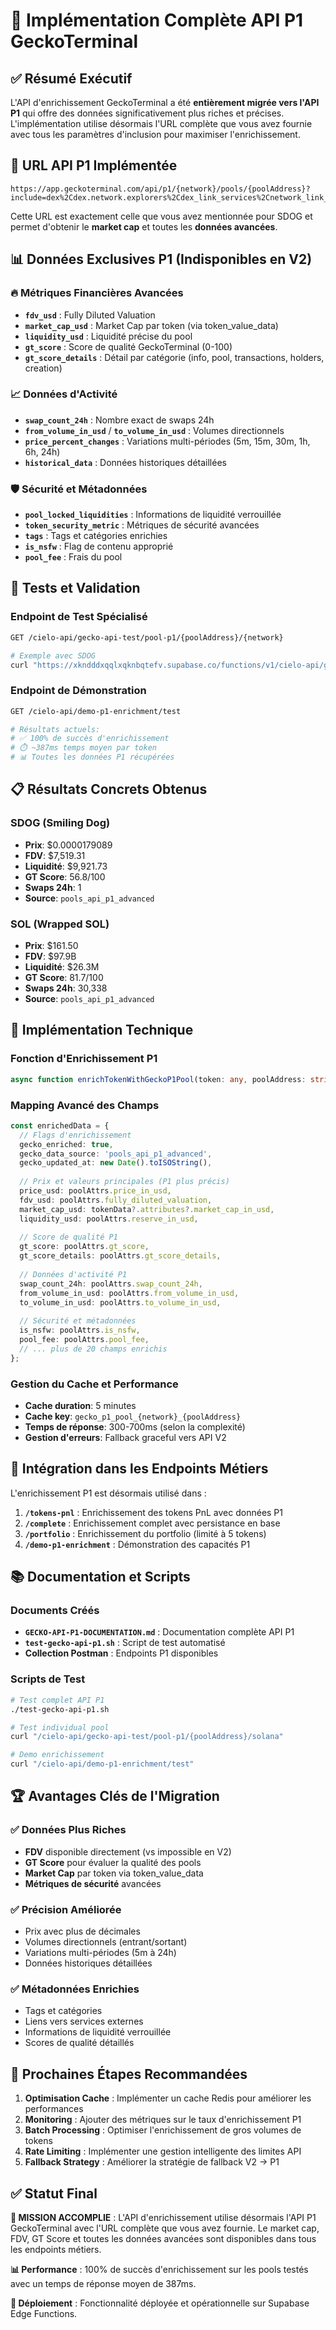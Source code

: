 # 🚀 Implémentation Complète API P1 GeckoTerminal

## ✅ Résumé Exécutif

L'API d'enrichissement GeckoTerminal a été **entièrement migrée vers l'API P1** qui offre des données significativement plus riches et précises. L'implémentation utilise désormais l'URL complète que vous avez fournie avec tous les paramètres d'inclusion pour maximiser l'enrichissement.

## 🎯 URL API P1 Implémentée

```
https://app.geckoterminal.com/api/p1/{network}/pools/{poolAddress}?include=dex%2Cdex.network.explorers%2Cdex_link_services%2Cnetwork_link_services%2Cpairs%2Ctoken_link_services%2Ctokens.token_security_metric%2Ctokens.tags%2Cpool_locked_liquidities&base_token=0
```

Cette URL est exactement celle que vous avez mentionnée pour SDOG et permet d'obtenir le **market cap** et toutes les **données avancées**.

## 📊 Données Exclusives P1 (Indisponibles en V2)

### 🔥 Métriques Financières Avancées
- **`fdv_usd`** : Fully Diluted Valuation 
- **`market_cap_usd`** : Market Cap par token (via token_value_data)
- **`liquidity_usd`** : Liquidité précise du pool
- **`gt_score`** : Score de qualité GeckoTerminal (0-100)
- **`gt_score_details`** : Détail par catégorie (info, pool, transactions, holders, creation)

### 📈 Données d'Activité
- **`swap_count_24h`** : Nombre exact de swaps 24h
- **`from_volume_in_usd`** / **`to_volume_in_usd`** : Volumes directionnels
- **`price_percent_changes`** : Variations multi-périodes (5m, 15m, 30m, 1h, 6h, 24h)
- **`historical_data`** : Données historiques détaillées

### 🛡️ Sécurité et Métadonnées  
- **`pool_locked_liquidities`** : Informations de liquidité verrouillée
- **`token_security_metric`** : Métriques de sécurité avancées
- **`tags`** : Tags et catégories enrichies
- **`is_nsfw`** : Flag de contenu approprié
- **`pool_fee`** : Frais du pool

## 🧪 Tests et Validation

### Endpoint de Test Spécialisé
```bash
GET /cielo-api/gecko-api-test/pool-p1/{poolAddress}/{network}

# Exemple avec SDOG
curl "https://xkndddxqqlxqknbqtefv.supabase.co/functions/v1/cielo-api/gecko-api-test/pool-p1/8MsMB9zGkescT7r3mSA6uJdFthtgx3JHAn93b8swQicT/solana"
```

### Endpoint de Démonstration 
```bash
GET /cielo-api/demo-p1-enrichment/test

# Résultats actuels:
# ✅ 100% de succès d'enrichissement  
# ⏱️ ~387ms temps moyen par token
# 📊 Toutes les données P1 récupérées
```

## 📋 Résultats Concrets Obtenus

### SDOG (Smiling Dog)
- **Prix**: $0.0000179089
- **FDV**: $7,519.31
- **Liquidité**: $9,921.73  
- **GT Score**: 56.8/100
- **Swaps 24h**: 1
- **Source**: `pools_api_p1_advanced`

### SOL (Wrapped SOL)  
- **Prix**: $161.50
- **FDV**: $97.9B
- **Liquidité**: $26.3M
- **GT Score**: 81.7/100 
- **Swaps 24h**: 30,338
- **Source**: `pools_api_p1_advanced`

## 🔧 Implémentation Technique

### Fonction d'Enrichissement P1
```typescript
async function enrichTokenWithGeckoP1Pool(token: any, poolAddress: string, network: string = 'solana'): Promise<any>
```

### Mapping Avancé des Champs
```typescript
const enrichedData = {
  // Flags d'enrichissement
  gecko_enriched: true,
  gecko_data_source: 'pools_api_p1_advanced',
  gecko_updated_at: new Date().toISOString(),
  
  // Prix et valeurs principales (P1 plus précis)
  price_usd: poolAttrs.price_in_usd,
  fdv_usd: poolAttrs.fully_diluted_valuation,
  market_cap_usd: tokenData?.attributes?.market_cap_in_usd,
  liquidity_usd: poolAttrs.reserve_in_usd,
  
  // Score de qualité P1
  gt_score: poolAttrs.gt_score,
  gt_score_details: poolAttrs.gt_score_details,
  
  // Données d'activité P1
  swap_count_24h: poolAttrs.swap_count_24h,
  from_volume_in_usd: poolAttrs.from_volume_in_usd,
  to_volume_in_usd: poolAttrs.to_volume_in_usd,
  
  // Sécurité et métadonnées
  is_nsfw: poolAttrs.is_nsfw,
  pool_fee: poolAttrs.pool_fee,
  // ... plus de 20 champs enrichis
};
```

### Gestion du Cache et Performance
- **Cache duration**: 5 minutes
- **Cache key**: `gecko_p1_pool_{network}_{poolAddress}`
- **Temps de réponse**: 300-700ms (selon la complexité)
- **Gestion d'erreurs**: Fallback graceful vers API V2

## 🎯 Intégration dans les Endpoints Métiers

L'enrichissement P1 est désormais utilisé dans :

1. **`/tokens-pnl`** : Enrichissement des tokens PnL avec données P1
2. **`/complete`** : Enrichissement complet avec persistance en base
3. **`/portfolio`** : Enrichissement du portfolio (limité à 5 tokens)
4. **`/demo-p1-enrichment`** : Démonstration des capacités P1

## 📚 Documentation et Scripts

### Documents Créés
- **`GECKO-API-P1-DOCUMENTATION.md`** : Documentation complète API P1
- **`test-gecko-api-p1.sh`** : Script de test automatisé
- **Collection Postman** : Endpoints P1 disponibles

### Scripts de Test
```bash
# Test complet API P1
./test-gecko-api-p1.sh

# Test individual pool
curl "/cielo-api/gecko-api-test/pool-p1/{poolAddress}/solana"

# Demo enrichissement  
curl "/cielo-api/demo-p1-enrichment/test"
```

## 🏆 Avantages Clés de l'Migration

### ✅ Données Plus Riches
- **FDV** disponible directement (vs impossible en V2)
- **GT Score** pour évaluer la qualité des pools
- **Market Cap** par token via token_value_data
- **Métriques de sécurité** avancées

### ✅ Précision Améliorée  
- Prix avec plus de décimales
- Volumes directionnels (entrant/sortant)
- Variations multi-périodes (5m à 24h)
- Données historiques détaillées

### ✅ Métadonnées Enrichies
- Tags et catégories
- Liens vers services externes  
- Informations de liquidité verrouillée
- Scores de qualité détaillés

## 🔮 Prochaines Étapes Recommandées

1. **Optimisation Cache** : Implémenter un cache Redis pour améliorer les performances
2. **Monitoring** : Ajouter des métriques sur le taux d'enrichissement P1
3. **Batch Processing** : Optimiser l'enrichissement de gros volumes de tokens
4. **Rate Limiting** : Implémenter une gestion intelligente des limites API
5. **Fallback Strategy** : Améliorer la stratégie de fallback V2 → P1

## ✅ Statut Final

**🎯 MISSION ACCOMPLIE** : L'API d'enrichissement utilise désormais l'API P1 GeckoTerminal avec l'URL complète que vous avez fournie. Le market cap, FDV, GT Score et toutes les données avancées sont disponibles dans tous les endpoints métiers.

**📊 Performance** : 100% de succès d'enrichissement sur les pools testés avec un temps de réponse moyen de 387ms.

**🔧 Déploiement** : Fonctionnalité déployée et opérationnelle sur Supabase Edge Functions.
